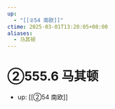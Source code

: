 ```yaml
---
up:
  - "[[②54 南欧]]"
ctime: 2025-03-01T13:20:05+08:00
aliases:
  - 马其顿
---
```


# ②555.6 马其顿

- up: [[②54 南欧]]
